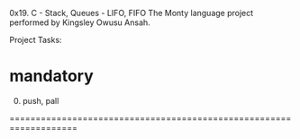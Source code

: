 0x19. C - Stack, Queues - LIFO, FIFO
The Monty language project performed by Kingsley Owusu Ansah.

Project Tasks:

# mandatory

0. push, pall



===================================================================
